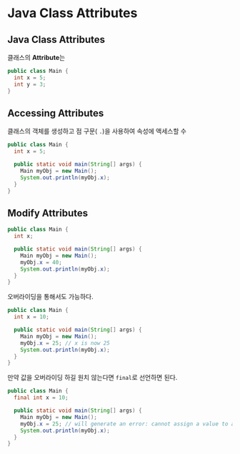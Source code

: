 # Java Class Attributes

## Java Class Attributes

클래스의 **Attribute**는 

```java
public class Main {
  int x = 5;
  int y = 3;
}
```

## Accessing Attributes

클래스의 객체를 생성하고 점 구문( `.`)을 사용하여 속성에 액세스할 수

```java
public class Main {
  int x = 5;

  public static void main(String[] args) {
    Main myObj = new Main();
    System.out.println(myObj.x);
  }
}
```

## Modify Attributes

```java
public class Main {
  int x;

  public static void main(String[] args) {
    Main myObj = new Main();
    myObj.x = 40;
    System.out.println(myObj.x);
  }
}
```

오버라이딩을 통해서도 가능하다.

```java
public class Main {
  int x = 10;

  public static void main(String[] args) {
    Main myObj = new Main();
    myObj.x = 25; // x is now 25
    System.out.println(myObj.x);
  }
}
```

만약 값을 오버라이딩 하길 원치 않는다면 `final`로 선언하면 된다.

```java
public class Main {
  final int x = 10;

  public static void main(String[] args) {
    Main myObj = new Main();
    myObj.x = 25; // will generate an error: cannot assign a value to a final variable
    System.out.println(myObj.x);
  }
}
```

